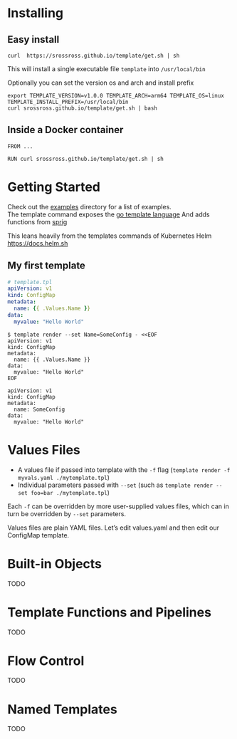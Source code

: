 # Installing

## Easy install

```
curl  https://srossross.github.io/template/get.sh | sh
```

This will install a single executable file `template` into `/usr/local/bin`

Optionally you can set the version os and arch and install prefix

```
export TEMPLATE_VERSION=v1.0.0 TEMPLATE_ARCH=arm64 TEMPLATE_OS=linux TEMPLATE_INSTALL_PREFIX=/usr/local/bin
curl srossross.github.io/template/get.sh | bash
```

## Inside a Docker container

```
FROM ...

RUN curl srossross.github.io/template/get.sh | sh
```

# Getting Started

Check out the [examples](examples) directory for a list of examples.  
The template command exposes the [go template language](https://golang.org/pkg/text/template/#hdr-Actions)
And adds functions from [sprig](http://masterminds.github.io/sprig/)

This leans heavily from the templates commands of Kubernetes Helm https://docs.helm.sh

## My first template

```yaml
# template.tpl
apiVersion: v1
kind: ConfigMap
metadata:
  name: {{ .Values.Name }}
data:
  myvalue: "Hello World"
```

```
$ template render --set Name=SomeConfig - <<EOF
apiVersion: v1
kind: ConfigMap
metadata:
  name: {{ .Values.Name }}
data:
  myvalue: "Hello World"
EOF

apiVersion: v1
kind: ConfigMap
metadata:
  name: SomeConfig
data:
  myvalue: "Hello World"

```

# Values Files

* A values file if passed into template with the `-f` flag (`template render -f myvals.yaml ./mytemplate.tpl`)
* Individual parameters passed with `--set` (such as `template render --set foo=bar ./mytemplate.tpl`)

Each `-f` can be overridden by more user-supplied values files, which can in turn be overridden by `--set` parameters.

Values files are plain YAML files. Let’s edit values.yaml and then edit our ConfigMap template.

# Built-in Objects

TODO

# Template Functions and Pipelines

TODO

# Flow Control

TODO

# Named Templates

TODO
